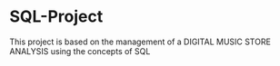 # SQL-Project
This project is based on the management of a DIGITAL MUSIC STORE ANALYSIS using the concepts of SQL
